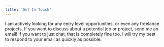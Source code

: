```yaml
---
title: 'Get In Touch'
---
```


I am actively looking for any entry level opportunities, or even any freelance projects. If you want to discuss about a potential job or project, send me an email! If you want to just chat, that is completely fine too. I will try my best to respond to your email as quickly as possible. 

